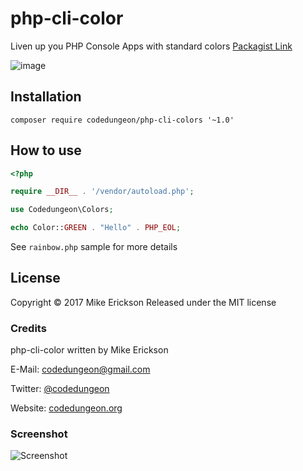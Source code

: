 # php-cli-color

Liven up you PHP Console Apps with standard colors
[Packagist Link](https://packagist.org/packages/codedungeon/php-cli-colors)


![image](https://github.com/mikeerickson/php-cli-color/blob/master/resources/example.png)

## Installation

`composer require codedungeon/php-cli-colors '~1.0'`

## How to use

```php
<?php

require __DIR__ . '/vendor/autoload.php';

use Codedungeon\Colors;

echo Color::GREEN . "Hello" . PHP_EOL;

```

See `rainbow.php` sample for more details

## License

Copyright &copy; 2017 Mike Erickson
Released under the MIT license


### Credits

php-cli-color written by Mike Erickson

E-Mail: [codedungeon@gmail.com](mailto:codedungeon@gmail.com)

Twitter: [@codedungeon](http://twitter.com/codedungeon)

Website: [codedungeon.org](http://codedungeon.org)


### Screenshot

![Screenshot](https://github.com/mikeerickson/php-cli-color/blob/master/resources/example.png)


